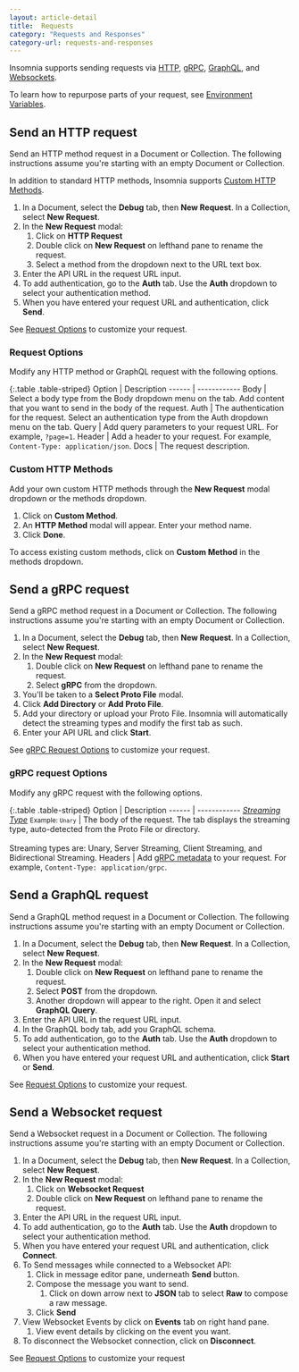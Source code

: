 ```yaml
---
layout: article-detail
title:  Requests
category: "Requests and Responses"
category-url: requests-and-responses
---
```


Insomnia supports sending requests via [HTTP](https://developer.mozilla.org/en-US/docs/Web/HTTP/Methods), [gRPC](https://grpc.io/docs), [GraphQL](https://graphql.org), and [Websockets](https://websockets.spec.whatwg.org/).

To learn how to repurpose parts of your request, see
[Environment Variables](/insomnia/environment-variables).

## Send an HTTP request

Send an HTTP method request in a Document or Collection. The following instructions
assume you're starting with an empty Document or Collection.

In addition to standard HTTP methods, Insomnia supports [Custom HTTP Methods](#custom-http-methods).

1. In a Document, select the **Debug** tab, then **New Request**. In a Collection, select **New Request**.
1. In the **New Request** modal:
   1. Click on **HTTP Request**
   1. Double click on **New Request** on lefthand pane to rename the request.
   1. Select a method from the dropdown next to the URL text box.
1. Enter the API URL in the request URL input.
1. To add authentication, go to the **Auth** tab. Use the **Auth** dropdown to select your authentication method.
1. When you have entered your request URL and authentication, click **Send**.

See [Request Options](#request-options) to customize your request.

### Request Options

Modify any HTTP method or GraphQL request with the following options.

{:.table .table-striped}
Option | Description
------ | ------------
Body | Select a body type from the Body dropdown menu on the tab. Add content that you want to send in the body of the request.
Auth | The authentication for the request. Select an authentication type from the Auth dropdown menu on the tab.
Query | Add query parameters to your request URL. For example, `?page=1`.
Header | Add a header to your request. For example, `Content-Type: application/json`.
Docs | The request description.

### Custom HTTP Methods

Add your own custom HTTP methods through the **New Request** modal dropdown or the methods dropdown.

1. Click on **Custom Method**.
1. An **HTTP Method** modal will appear. Enter your method name.
1. Click **Done**.

To access existing custom methods, click on **Custom Method** in the methods dropdown.

## Send a gRPC request

Send a gRPC method request in a Document or Collection. The following instructions
assume you're starting with an empty Document or Collection.

1. In a Document, select the **Debug** tab, then **New Request**. In a Collection, select **New Request**.
1. In the **New Request** modal:
   1. Double click on **New Request** on lefthand pane to rename the request.
   1. Select **gRPC** from the dropdown.
1. You'll be taken to a **Select Proto File** modal.
1. Click **Add Directory** or **Add Proto File**.
1. Add your directory or upload your Proto File. Insomnia will automatically detect the streaming types and modify the first tab as such.
1. Enter your API URL and click **Start**.

See [gRPC Request Options](#grpc-request-options) to customize your request.

### gRPC request Options

Modify any gRPC request with the following options.

{:.table .table-striped}
Option | Description
------ | ------------
[*Streaming Type*](https://grpc.io/docs/what-is-grpc/core-concepts/#rpc-life-cycle) <small>Example: `Unary`</small> | The body of the request. The tab displays the streaming type, auto-detected from the Proto File or directory.<br><br>Streaming types are: Unary, Server Streaming, Client Streaming, and Bidirectional Streaming.
Headers | Add [gRPC metadata](https://grpc.io/docs/what-is-grpc/core-concepts/#metadata) to your request. For example, `Content-Type: application/grpc`.

## Send a GraphQL request

Send a GraphQL method request in a Document or Collection. The following instructions
assume you're starting with an empty Document or Collection.

1. In a Document, select the **Debug** tab, then **New Request**. In a Collection, select **New Request**.
1. In the **New Request** modal:
   1. Double click on **New Request** on lefthand pane to rename the request.
   1. Select **POST** from the dropdown.
   1. Another dropdown will appear to the right. Open it and select **GraphQL Query**.
1. Enter the API URL in the request URL input.
1. In the GraphQL body tab, add you GraphQL schema.
1. To add authentication, go to the **Auth** tab. Use the **Auth** dropdown to select your authentication method.
1. When you have entered your request URL and authentication, click **Start** or **Send**.

See [Request Options](#request-options) to customize your request.

## Send a Websocket request
Send a Websocket request in a Document or Collection.  The following instructions assume you're starting with an empty Document or Collection.

1. In a Document, select the **Debug** tab, then **New Request**. In a Collection, select **New Request**.
1. In the **New Request** modal:
   1. Click on **Websocket Request**
   1. Double click on **New Request** on lefthand pane to rename the request.
1. Enter the API URL in the request URL input.
1. To add authentication, go to the **Auth** tab. Use the **Auth** dropdown to select your authentication method.
1. When you have entered your request URL and authentication, click **Connect**.
1. To Send messages while connected to a Websocket API:
   1. Click in message editor pane, underneath **Send** button.
   1. Compose the message you want to send.
      1. Click on down arrow next to **JSON** tab to select **Raw** to compose a raw message.
   1. Click **Send**
1. View Websocket Events by click on **Events** tab on right hand pane.
   1. View event details by clicking on the event you want.
1. To disconnect the Websocket connection, click on **Disconnect**.

See [Request Options](#request-options) to customize your request